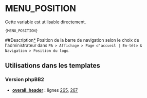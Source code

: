 # MENU_POSITION


Cette variable est utilisable directement.

```html
{MENU_POSITION}
```

##Description[*](https://fa-tvars.appspot.com/var/MENU_POSITION)
Position de la barre de navigation selon le choix de l'administrateur dans `PA > Affichage > Page d'accueil | En-tête & Navigation > Position du logo`.

## Utilisations dans les templates

### Version phpBB2
* __[overall_header](../tpl/var/subsilver/overall_header.md#readme) :__ lignes [265](../tpl/src/subsilver/overall_header.tpl#L265), [267](../tpl/src/subsilver/overall_header.tpl#L267)